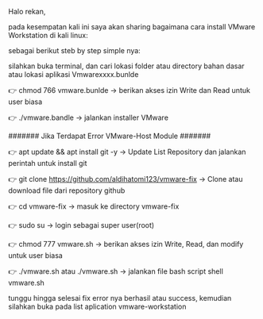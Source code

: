 Halo rekan, 

pada kesempatan kali ini saya akan sharing bagaimana cara install VMware Workstation di kali linux:

sebagai berikut steb by step simple nya:

silahkan buka terminal, dan cari lokasi folder atau directory bahan dasar atau lokasi aplikasi Vmwarexxxx.bunlde

👉 chmod 766 vmware.bunlde
-> berikan akses izin Write dan Read untuk user biasa

👉 ./vmware.bandle
-> jalankan installer VMware

####### Jika Terdapat Error VMware-Host Module #######

👉 apt update && apt install git -y
-> Update List Repository dan jalankan perintah untuk install git

👉 git clone https://github.com/aldihatomi123/vmware-fix
-> Clone atau download file dari repository github 

👉 cd vmware-fix
-> masuk ke directory vmware-fix

👉 sudo su
-> login sebagai super user(root)

👉 chmod 777 vmware.sh
-> berikan akses izin Write, Read, dan modify untuk user biasa

👉 ./vmware.sh atau ./vmware.sh
-> jalankan file bash script shell vmware.sh

tunggu hingga selesai fix error nya berhasil atau success,
kemudian silahkan buka pada list aplication vmware-workstation

